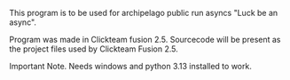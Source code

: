 This program is to be used for archipelago public run asyncs "Luck be an async".

Program was made in Clickteam fusion 2.5. Sourcecode will be present as the project files used by Clickteam Fusion 2.5.

Important Note. Needs windows and python 3.13 installed to work.

